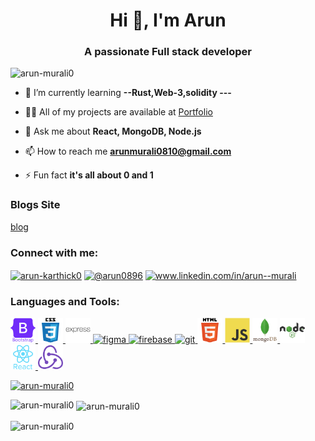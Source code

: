 <h1 align="center">Hi 👋, I'm Arun</h1>
<h3 align="center">A passionate Full stack developer</h3>

<p align="left"> <img src="https://komarev.com/ghpvc/?username=arun-murali0&label=Profile%20views&color=0e75b6&style=flat" alt="arun-murali0" /> </p>

- 🌱 I’m currently learning **--Rust,Web-3,solidity ---**

- 👨‍💻 All of my projects are available at <a href="https://arun1-dev.netlify.app"/>Portfolio</a>

- 💬 Ask me about **React, MongoDB, Node.js**

- 📫 How to reach me **arunmurali0810@gmail.com**

- ⚡ Fun fact **it's all about 0 and 1**

### Blogs Site

<a href="https://blog-site-002.netlify.app/">blog</a>


<h3 align="left">Connect with me:</h3>
<p align="left">
<a href="https://dev.to/arunmurali0" target="blank"><img align="center" src="https://raw.githubusercontent.com/rahuldkjain/github-profile-readme-generator/master/src/images/icons/Social/devto.svg" alt="arun-karthick0" height="30" width="40" /></a>
<a href="https://twitter.com/@arun0896" target="blank"><img align="center" src="https://raw.githubusercontent.com/rahuldkjain/github-profile-readme-generator/master/src/images/icons/Social/twitter.svg" alt="@arun0896" height="30" width="40" /></a>
<a href="https://www.linkedin.com/in/arun--murali/" target="blank"><img align="center" src="https://raw.githubusercontent.com/rahuldkjain/github-profile-readme-generator/master/src/images/icons/Social/linked-in-alt.svg" alt="www.linkedin.com/in/arun--murali" height="30" width="40" /></a>
</p>

<h3 align="left">Languages and Tools:</h3>
<p align="left"> <a href="https://getbootstrap.com" target="_blank" rel="noreferrer"> <img src="https://raw.githubusercontent.com/devicons/devicon/master/icons/bootstrap/bootstrap-plain-wordmark.svg" alt="bootstrap" width="40" height="40"/> </a> <a href="https://www.w3schools.com/css/" target="_blank" rel="noreferrer"> <img src="https://raw.githubusercontent.com/devicons/devicon/master/icons/css3/css3-original-wordmark.svg" alt="css3" width="40" height="40"/> </a> <a href="https://expressjs.com" target="_blank" rel="noreferrer"> <img src="https://raw.githubusercontent.com/devicons/devicon/master/icons/express/express-original-wordmark.svg" alt="express" width="40" height="40"/> </a> <a href="https://www.figma.com/" target="_blank" rel="noreferrer"> <img src="https://www.vectorlogo.zone/logos/figma/figma-icon.svg" alt="figma" width="40" height="40"/> </a> <a href="https://firebase.google.com/" target="_blank" rel="noreferrer"> <img src="https://www.vectorlogo.zone/logos/firebase/firebase-icon.svg" alt="firebase" width="40" height="40"/> </a> <a href="https://git-scm.com/" target="_blank" rel="noreferrer"> <img src="https://www.vectorlogo.zone/logos/git-scm/git-scm-icon.svg" alt="git" width="40" height="40"/> </a> <a href="https://www.w3.org/html/" target="_blank" rel="noreferrer"> <img src="https://raw.githubusercontent.com/devicons/devicon/master/icons/html5/html5-original-wordmark.svg" alt="html5" width="40" height="40"/> </a> <a href="https://developer.mozilla.org/en-US/docs/Web/JavaScript" target="_blank" rel="noreferrer"> <img src="https://raw.githubusercontent.com/devicons/devicon/master/icons/javascript/javascript-original.svg" alt="javascript" width="40" height="40"/> </a> <a href="https://www.mongodb.com/" target="_blank" rel="noreferrer"> <img src="https://raw.githubusercontent.com/devicons/devicon/master/icons/mongodb/mongodb-original-wordmark.svg" alt="mongodb" width="40" height="40"/> </a> <a href="https://nodejs.org" target="_blank" rel="noreferrer"> <img src="https://raw.githubusercontent.com/devicons/devicon/master/icons/nodejs/nodejs-original-wordmark.svg" alt="nodejs" width="40" height="40"/> </a> <a href="https://reactjs.org/" target="_blank" rel="noreferrer"> <img src="https://raw.githubusercontent.com/devicons/devicon/master/icons/react/react-original-wordmark.svg" alt="react" width="40" height="40"/> </a> <a href="https://redux.js.org" target="_blank" rel="noreferrer"> <img src="https://raw.githubusercontent.com/devicons/devicon/master/icons/redux/redux-original.svg" alt="redux" width="40" height="40"/> </a> </p>

<p align="left"> <a href="https://github.com/ryo-ma/github-profile-trophy"><img src="https://github-profile-trophy.vercel.app/?username=arun-murali0" alt="arun-murali0" /></a> </p>

<p><img align="left" src="https://github-readme-stats.vercel.app/api/top-langs?username=arun-murali0&show_icons=true&locale=en&layout=compact" alt="arun-murali0" /></p>

<p>&nbsp;<img align="center" src="https://github-readme-stats.vercel.app/api?username=arun-murali0&show_icons=true&locale=en" alt="arun-murali0" /></p>

<p><img align="center" src="https://github-readme-streak-stats.herokuapp.com/?user=arun-murali0&" alt="arun-murali0" /></p>
